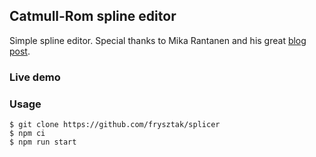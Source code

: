 ## Catmull-Rom spline editor

Simple spline editor. Special thanks to Mika Rantanen and his great [blog post](https://qroph.github.io/2018/07/30/smooth-paths-using-catmull-rom-splines.html).

### Live demo


### Usage
```
$ git clone https://github.com/frysztak/splicer
$ npm ci
$ npm run start
```
